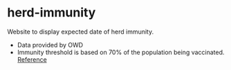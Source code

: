 # herd-immunity

Website to display expected date of herd immunity.

* Data provided by OWD
* Immunity threshold is based on 70% of the population being vaccinated. [Reference](https://www.medrxiv.org/content/10.1101/2020.04.27.20081893v3)
